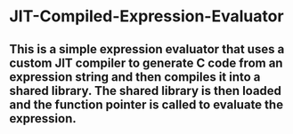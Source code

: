 # JIT-Compiled-Expression-Evaluator

## This is a simple expression evaluator that uses a custom JIT compiler to generate C code from an expression string and then compiles it into a shared library. The shared library is then loaded and the function pointer is called to evaluate the expression.
